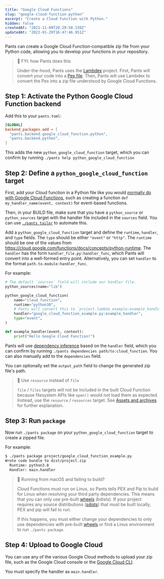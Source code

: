 ```yaml
---
title: "Google Cloud Functions"
slug: "google-cloud-function-python"
excerpt: "Create a Cloud Function with Python."
hidden: false
createdAt: "2021-11-09T20:29:58.330Z"
updatedAt: "2022-01-29T16:47:46.951Z"
---
```

Pants can create a Google Cloud Function-compatible zip file from your Python code, allowing you to develop your functions in your repository.

> 📘 FYI: how Pants does this
> 
> Under-the-hood, Pants uses the [Lambdex](https://github.com/pantsbuild/lambdex) project. First, Pants will convert your code into a [Pex file](doc:pex-files). Then, Pants will use Lambdex to convert the Pex into a zip file understood by Google Cloud Functions.

Step 1: Activate the Python Google Cloud Function backend
---------------------------------------------------------

Add this to your `pants.toml`:

```toml pants.toml
[GLOBAL]
backend_packages.add = [
  "pants.backend.google_cloud_function.python",
  "pants.backend.python",
]
```

This adds the new `python_google_cloud_function` target, which you can confirm by running `./pants help python_google_cloud_function `

Step 2: Define a `python_google_cloud_function ` target
-------------------------------------------------------

First, add your Cloud function in a Python file like you would [normally do with Google Cloud Functions](https://cloud.google.com/functions/docs/first-python), such as creating a function `def my_handler_name(event, context)` for event-based functions.

Then, in your BUILD file, make sure that you have a `python_source` or `python_sources` target with the handler file included in the `sources` field. You can use [`./pants tailor`](doc:create-initial-build-files) to automate this.

Add a `python_google_cloud_function` target and define the `runtime`, `handler`, and `type` fields. The `type` should be either `"event"` or `"http"`. The `runtime` should be one of the values from <https://cloud.google.com/functions/docs/concepts/python-runtime>. The `handler` has the form `handler_file.py:handler_func`, which Pants will convert into a well-formed entry point. Alternatively, you can set `handler` to the format `path.to.module:handler_func`.

For example:

```python project/BUILD
# The default `sources` field will include our handler file.
python_sources(name="lib")

python_google_cloud_function(
    name="cloud_function",
    runtime="python38",
    # Pants will convert this to `project.lambda_example:example_handler`.
    handler="google_cloud_function_example.py:example_handler",
    type="event",
)
```
```python project/google_cloud_function_example.py
def example_handler(event, context):
    print("Hello Google Cloud Function!")
```

Pants will use [dependency inference](doc:targets) based on the `handler` field, which you can confirm by running `./pants dependencies path/to:cloud_function`. You can also manually add to the `dependencies` field.

You can optionally set the `output_path` field to change the generated zip file's path.

> 🚧 Use `resource` instead of `file`
> 
> `file` / `files` targets will not be included in the built Cloud Function because filesystem APIs like `open()` would not load them as expected. Instead, use the `resource` / `resources` target. See [Assets and archives](doc:assets) for further explanation.

Step 3: Run `package`
---------------------

Now run `./pants package` on your `python_google_cloud_function` target to create a zipped file. 

For example:

```bash
$ ./pants package project/google_cloud_function_example.py
Wrote code bundle to dist/project.zip
  Runtime: python3.8
  Handler: main.handler
```

> 🚧 Running from macOS and failing to build?
> 
> Cloud Functions must run on Linux, so Pants tells PEX and Pip to build for Linux when resolving your third party dependencies. This means that you can only use pre-built [wheels](https://packaging.python.org/glossary/#term-wheel) (bdists). If your project requires any source distributions ([sdists](https://packaging.python.org/glossary/#term-source-distribution-or-sdist)) that must be built locally, PEX and pip will fail to run.
> 
> If this happens, you must either change your dependencies to only use dependencies with pre-built [wheels](https://pythonwheels.com) or find a Linux environment to run `./pants package`.

Step 4: Upload to Google Cloud
------------------------------

You can use any of the various Google Cloud methods to upload your zip file, such as the Google Cloud console or the [Google Cloud CLI](https://cloud.google.com/functions/docs/deploying/filesystem#deploy_using_the_gcloud_tool).

You must specify the handler as `main.handler`.
